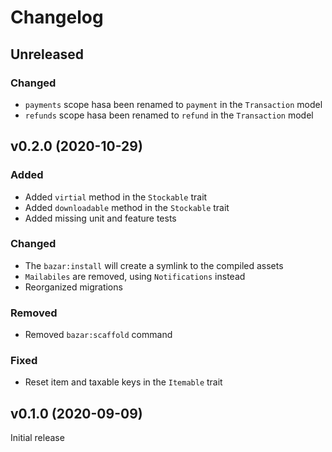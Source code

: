 # Changelog

## Unreleased
### Changed
- `payments` scope hasa been renamed to `payment` in the `Transaction` model
- `refunds` scope hasa been renamed to `refund` in the `Transaction` model

## v0.2.0 (2020-10-29)
### Added
- Added `virtial` method in the `Stockable` trait
- Added `downloadable` method in the `Stockable` trait
- Added missing unit and feature tests

### Changed
- The `bazar:install` will create a symlink to the compiled assets
- `Mailabiles` are removed, using `Notifications` instead
- Reorganized migrations

### Removed
- Removed `bazar:scaffold` command

### Fixed
- Reset item and taxable keys in the `Itemable` trait

## v0.1.0 (2020-09-09)
Initial release
